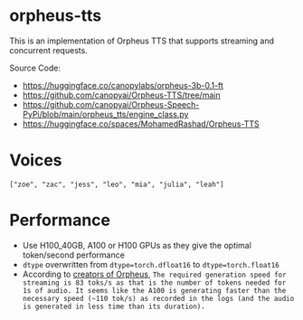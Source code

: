 # orpheus-tts 

This is an implementation of Orpheus TTS that supports streaming and concurrent requests. 

Source Code:
- https://huggingface.co/canopylabs/orpheus-3b-0.1-ft
- https://github.com/canopyai/Orpheus-TTS/tree/main
- https://github.com/canopyai/Orpheus-Speech-PyPi/blob/main/orpheus_tts/engine_class.py
- https://huggingface.co/spaces/MohamedRashad/Orpheus-TTS

# Voices

`["zoe", "zac", "jess", "leo", "mia", "julia", "leah"]`

# Performance
- Use H100_40GB, A100 or H100 GPUs as they give the optimal token/second performance
- `dtype` overwritten from `dtype=torch.dfloat16` to `dtype=torch.float16`
- According to [creators of Orpheus](https://github.com/canopyai/Orpheus-TTS/issues/53#issuecomment-2749433171), `The required generation speed for streaming is 83 toks/s as that is the number of tokens needed for 1s of audio. It seems like the A100 is generating faster than the necessary speed (~110 tok/s) as recorded in the logs (and the audio is generated in less time than its duration).`
